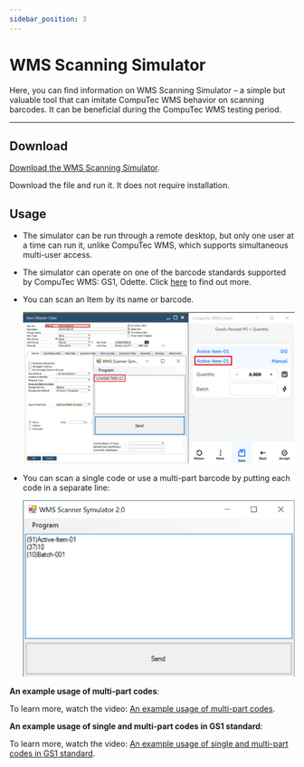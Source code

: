 ```yaml
---
sidebar_position: 3
---
```


# WMS Scanning Simulator

Here, you can find information on WMS Scanning Simulator – a simple but valuable tool that can imitate CompuTec WMS behavior on scanning barcodes. It can be beneficial during the CompuTec WMS testing period.

---

## Download

[Download the WMS Scanning Simulator](https://download.computec.one/software/wms/tools/WMS_Scanning_Simulator.exe).

Download the file and run it. It does not require installation.

## Usage

- The simulator can be run through a remote desktop, but only one user at a time can run it, unlike CompuTec WMS, which supports simultaneous multi-user access.
- The simulator can operate on one of the barcode standards supported by CompuTec WMS: GS1, Odette. Click [here](../barcode-scanning/overview.md) to find out more.
- You can scan an Item by its name or barcode.

    ![Item Name](./media/item-name-scan.png)
- You can scan a single code or use a multi-part barcode by putting each code in a separate line:

    ![Multiple Elements](./media/multi-part.png)

**An example usage of multi-part codes**:

To learn more, watch the video: [An example usage of multi-part codes](https://www.youtube.com/watch?v=yOKS1kHo3h0).

**An example usage of single and multi-part codes in GS1 standard**:

To learn more, watch the video: [An example usage of single and multi-part codes in GS1 standard](https://www.youtube.com/watch?v=utDZYiQYdoI).
